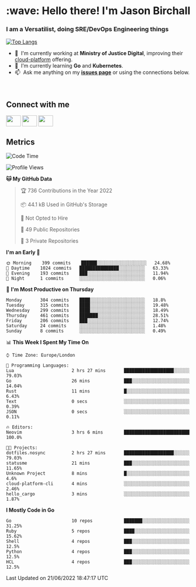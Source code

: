 <h1 align="left" id="jason-title">:wave: Hello there! I'm Jason Birchall</h1>
<h3 align="left">I am a Versatilist, doing SRE/DevOps Engineering things</h3>

[![Top Langs](https://github-readme-stats.vercel.app/api?username=jasonBirchall&show_icons=true&count_private=true&include_all_commits=true&theme=gruvbox)](https://github.com/anuraghazra/github-readme-stats)

- :office: &nbsp;I'm currently working at **Ministry of Justice Digital**, improving their [cloud-platform](https://github.com/ministryofjustice/cloud-platform) offering.
- :seedling: &nbsp;I’m currently learning **Go** and **Kubernetes**.
- :mailbox: &nbsp;Ask me anything on my **[issues page]** or using the connections below.


<br>

<h2>Connect with me</h2>
<p>
<a href="https://twitter.com/jsonBirchall" target="blank"><img align="center" src="https://cdn.jsdelivr.net/npm/simple-icons@3.0.1/icons/twitter.svg" alt="" height="30" width="40" /></a>
<a href="https://keybase.io/json0" target="blank"><img align="center" src="https://cdn.jsdelivr.net/npm/simple-icons@3.0.1/icons/keybase.svg" alt="" height="30" width="40" /></a>
<a href="https://www.reddit.com/user/kakorate" target="blank"><img align="center" src="https://cdn.jsdelivr.net/npm/simple-icons@3.0.1/icons/reddit.svg" alt="" height="30" width="40" /></a>
</p>

<h2>Metrics</h2>

<!--START_SECTION:waka-->
![Code Time](http://img.shields.io/badge/Code%20Time-0%20secs-blue)

![Profile Views](http://img.shields.io/badge/Profile%20Views-0-blue)

**🐱 My GitHub Data** 

> 🏆 736 Contributions in the Year 2022
 > 
> 📦 44.1 kB Used in GitHub's Storage 
 > 
> 🚫 Not Opted to Hire
 > 
> 📜 49 Public Repositories 
 > 
> 🔑 3 Private Repositories  
 > 
**I'm an Early 🐤** 

```text
🌞 Morning    399 commits    ██████░░░░░░░░░░░░░░░░░░░   24.68% 
🌆 Daytime    1024 commits   ███████████████░░░░░░░░░░   63.33% 
🌃 Evening    193 commits    ███░░░░░░░░░░░░░░░░░░░░░░   11.94% 
🌙 Night      1 commits      ░░░░░░░░░░░░░░░░░░░░░░░░░   0.06%

```
📅 **I'm Most Productive on Thursday** 

```text
Monday       304 commits    ████░░░░░░░░░░░░░░░░░░░░░   18.8% 
Tuesday      315 commits    ████░░░░░░░░░░░░░░░░░░░░░   19.48% 
Wednesday    299 commits    ████░░░░░░░░░░░░░░░░░░░░░   18.49% 
Thursday     461 commits    ███████░░░░░░░░░░░░░░░░░░   28.51% 
Friday       206 commits    ███░░░░░░░░░░░░░░░░░░░░░░   12.74% 
Saturday     24 commits     ░░░░░░░░░░░░░░░░░░░░░░░░░   1.48% 
Sunday       8 commits      ░░░░░░░░░░░░░░░░░░░░░░░░░   0.49%

```


📊 **This Week I Spent My Time On** 

```text
⌚︎ Time Zone: Europe/London

💬 Programming Languages: 
Lua                      2 hrs 27 mins       ███████████████████░░░░░░   79.03% 
Go                       26 mins             ███░░░░░░░░░░░░░░░░░░░░░░   14.04% 
Rust                     11 mins             █░░░░░░░░░░░░░░░░░░░░░░░░   6.43% 
Text                     0 secs              ░░░░░░░░░░░░░░░░░░░░░░░░░   0.39% 
JSON                     0 secs              ░░░░░░░░░░░░░░░░░░░░░░░░░   0.11%

🔥 Editors: 
Neovim                   3 hrs 6 mins        █████████████████████████   100.0%

🐱‍💻 Projects: 
dotfiles.nosync          2 hrs 27 mins       ███████████████████░░░░░░   79.03% 
statusme                 21 mins             ███░░░░░░░░░░░░░░░░░░░░░░   11.65% 
Unknown Project          8 mins              █░░░░░░░░░░░░░░░░░░░░░░░░   4.6% 
cloud-platform-cli       4 mins              ░░░░░░░░░░░░░░░░░░░░░░░░░   2.46% 
hello_cargo              3 mins              ░░░░░░░░░░░░░░░░░░░░░░░░░   1.87%

```

**I Mostly Code in Go** 

```text
Go                       10 repos            ███████░░░░░░░░░░░░░░░░░░   31.25% 
Ruby                     5 repos             ████░░░░░░░░░░░░░░░░░░░░░   15.62% 
Shell                    4 repos             ███░░░░░░░░░░░░░░░░░░░░░░   12.5% 
Python                   4 repos             ███░░░░░░░░░░░░░░░░░░░░░░   12.5% 
HCL                      4 repos             ███░░░░░░░░░░░░░░░░░░░░░░   12.5%

```



 Last Updated on 21/06/2022 18:47:17 UTC
<!--END_SECTION:waka-->

<!-- links -->

[issues page]: https://github.com/jasonBirchall/jasonBirchall/issues "jasonBirchall/issues"
